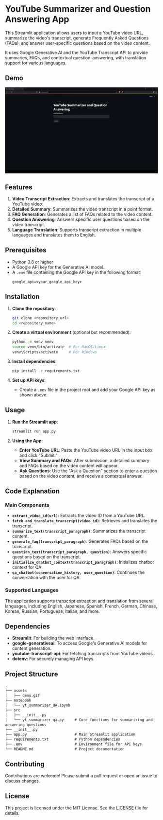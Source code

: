 # YouTube Summarizer and Question Answering App

This Streamlit application allows users to input a YouTube video URL, summarize the video's transcript, generate Frequently Asked Questions (FAQs), and answer user-specific questions based on the video content. 

It uses Google Generative AI and the YouTube Transcript API to provide summaries, FAQs, and contextual question-answering, with translation support for various languages.

## Demo

![App Demo](assets/demo.gif)

## Features

1. **Video Transcript Extraction**: Extracts and translates the transcript of a YouTube video.
2. **Detailed Summary**: Summarizes the video transcript in a point format.
3. **FAQ Generation**: Generates a list of FAQs related to the video content.
4. **Question Answering**: Answers specific user questions based on the video transcript.
5. **Language Translation**: Supports transcript extraction in multiple languages and translates them to English.

## Prerequisites

- Python 3.8 or higher
- A Google API key for the Generative AI model.
- A `.env` file containing the Google API key in the following format:
    ```plaintext
    google_api=<your_google_api_key>
    ```

## Installation

1. **Clone the repository**:
    ```bash
    git clone <repository_url>
    cd <repository_name>
    ```

2. **Create a virtual environment** (optional but recommended):
    ```bash
    python -m venv venv
    source venv/bin/activate  # For MacOS/Linux
    venv\Scripts\activate     # For Windows
    ```

3. **Install dependencies**:
    ```bash
    pip install -r requirements.txt
    ```

4. **Set up API keys**:
    - Create a `.env` file in the project root and add your Google API key as shown above.

## Usage

1. **Run the Streamlit app**:
    ```bash
    streamlit run app.py
    ```

2. **Using the App**:
    - **Enter YouTube URL**: Paste the YouTube video URL in the input box and click "Submit."
    - **View Summary and FAQs**: After submission, a detailed summary and FAQs based on the video content will appear.
    - **Ask Questions**: Use the "Ask a Question" section to enter a question based on the video content, and receive a contextual answer.

## Code Explanation

### Main Components

- **`extract_video_id(url)`**: Extracts the video ID from a YouTube URL.
- **`fetch_and_translate_transcript(video_id)`**: Retrieves and translates the transcript.
- **`summarize_text(transcript_paragraph)`**: Summarizes the transcript content.
- **`generate_faq(transcript_paragraph)`**: Generates FAQs based on the transcript.
- **`question_text(transcript_paragraph, question)`**: Answers specific questions based on the transcript.
- **`initialize_chatbot_context(transcript_paragraph)`**: Initializes chatbot context for QA.
- **`qa_chatbot(conversation_history, user_question)`**: Continues the conversation with the user for QA.

### Supported Languages

The application supports transcript extraction and translation from several languages, including English, Japanese, Spanish, French, German, Chinese, Korean, Russian, Portuguese, Italian, and more.

## Dependencies

- **Streamlit**: For building the web interface.
- **google-generativeai**: To access Google's Generative AI models for content generation.
- **youtube-transcript-api**: For fetching transcripts from YouTube videos.
- **dotenv**: For securely managing API keys.

## Project Structure

```plaintext
.
├── assets
│   ├── demo.gif
├── notebook
│   └── yt_summarizer_QA.ipynb
├── src
│   ├── __init__.py
│   └── yt_summarizer_qa.py     # Core functions for summarizing and answering questions
├── __init__.py
├── app.py                      # Main Streamlit application
├── requirements.txt            # Python dependencies
├── .env                        # Environment file for API keys
└── README.md                   # Project documentation
```

## Contributing

Contributions are welcome! Please submit a pull request or open an issue to discuss changes.

## License

This project is licensed under the MIT License. See the [LICENSE](LICENSE) file for details.
